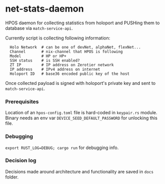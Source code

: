 # net-stats-daemon

HPOS daemon for collecting statistics from holoport and PUSHing them to database via `match-service-api`.

Currently script is collecting following information:

```
  Holo Network  # can be one of devNet, alphaNet, flexNet...
  Channel       # nix-channel that HPOS is following
  Model         # HP or HP+
  SSH status    # is SSH enabled?
  ZT IP         # IP address on Zerotier network
  IP address    # IPv4 address on internet
  Holoport ID   # base36 encoded public key of the host
```

Once collected payload is signed with holoport's private key and sent to `match-service-api`.

### Prerequisites

Location of an `hpos-config.toml` file is hard-coded in `keypair.rs` module. Binary needs an env var `DEVICE_SEED_DEFAULT_PASSWORD` for unlocking this file.

### Debugging

`export RUST_LOG=DEBUG; cargo run` for debugging info.

### Decision log

Decisions made around architecture and functionality are saved in `docs` folder.
